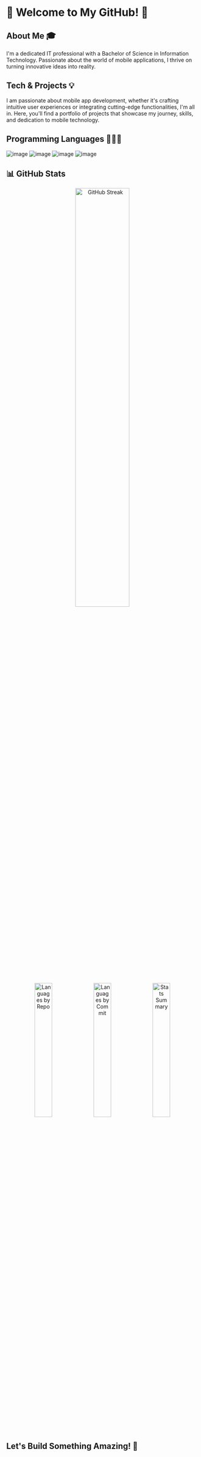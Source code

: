 # 🌟 Welcome to My GitHub! 🌟

## About Me 🎓
I'm a dedicated IT professional with a Bachelor of Science in Information Technology. Passionate about the world of mobile applications, I thrive on turning innovative ideas into reality.

## Tech & Projects 💡
I am passionate about mobile app development, whether it's crafting intuitive user experiences or integrating cutting-edge functionalities, I'm all in. Here, you'll find a portfolio of projects that showcase my journey, skills, and dedication to mobile technology.

## Programming Languages 🧑🏻‍💻
![image](https://github.com/alithecoder01/alithecoder01/assets/72815025/16947847-4f3f-4338-9cd5-7887f532857d)
![image](https://github.com/alithecoder01/alithecoder01/assets/72815025/798445ff-646c-4e48-bfee-75dac089681a)
![image](https://github.com/alithecoder01/alithecoder01/assets/72815025/e906cb78-eb89-487c-b44a-85f04f737fc2)
![image](https://github.com/alithecoder01/alithecoder01/assets/72815025/f27175a3-7f0d-4b92-95ae-ead989f4eeb2)




## 📊 GitHub Stats

<p align="center">
  <img src="https://github-readme-streak-stats.herokuapp.com/?user=alithecoder01&theme=tokyonight&hide_border=true" alt="GitHub Streak" width="53%" />
</p>

<p align="center">
  <img src="http://github-profile-summary-cards.vercel.app/api/cards/repos-per-language?username=alithecoder01&theme=tokyonight" alt="Languages by Repo" width="30%" />
  <img src="http://github-profile-summary-cards.vercel.app/api/cards/most-commit-language?username=alithecoder01&theme=tokyonight" alt="Languages by Commit" width="30%" />
  <img src="http://github-profile-summary-cards.vercel.app/api/cards/stats?username=alithecoder01&theme=tokyonight" alt="Stats Summary" width="30%" />
</p>



## Let's Build Something Amazing! 📱





